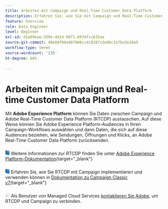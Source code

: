 ```yaml
---
title: Arbeiten mit Campaign und Real-Time Customer Data Platform
description: Erfahren Sie, wie Sie mit Campaign und Real-Time Customer Data Platform arbeiten können
feature: Overview
role: Data Engineer
level: Beginner
exl-id: d1e09eae-339e-4d14-9071-097dfcc635aa
source-git-commit: 48e88f00a987088cc4c8287cde06c1e7ba3e20a9
workflow-type: tm+mt
source-wordcount: '135'
ht-degree: 80%

---
```


# Arbeiten mit Campaign und Real-time Customer Data Platform

Mit **Adobe Experience Platform** können Sie Daten zwischen Campaign und Adobe Real-Time Customer Data Platform (RTCDP) austauschen. Auf diese Weise können Sie Adobe Experience Platform-Audiences in Ihren Campaign-Workflows auswählen und dann Daten, die sich auf diese Audiences beziehen, wie Sendungen, Öffnungen und Klicks, an Adobe Real-Time Customer Data Platform zurücksenden.

![](../assets/do-not-localize/book.png) Weitere Informationen zur RTCDP finden Sie unter [Adobe Experience Platform-Dokumentation](https://experienceleague.adobe.com/docs/experience-platform/rtcdp/overview.html?lang=de){target=&quot;_blank&quot;}

![](../assets/do-not-localize/book.png) Erfahren Sie, wie Sie RTCDP mit Campaign implementieren und verwenden können in [Dokumentation zu Campaign Classic v7](https://experienceleague.adobe.com/docs/campaign-classic/using/integrating-with-adobe-experience-cloud/aep-sources-destinations/get-started-sources-destinations.html?lang=de#integrating-with-adobe-experience-cloud){target=&quot;_blank&quot;}

![](../assets/do-not-localize/speech.png)  Als Benutzer von Managed Cloud Services [kontaktieren Sie Adobe](../start/campaign-faq.md#support), um RTCDP und Campaign zu verbinden.
